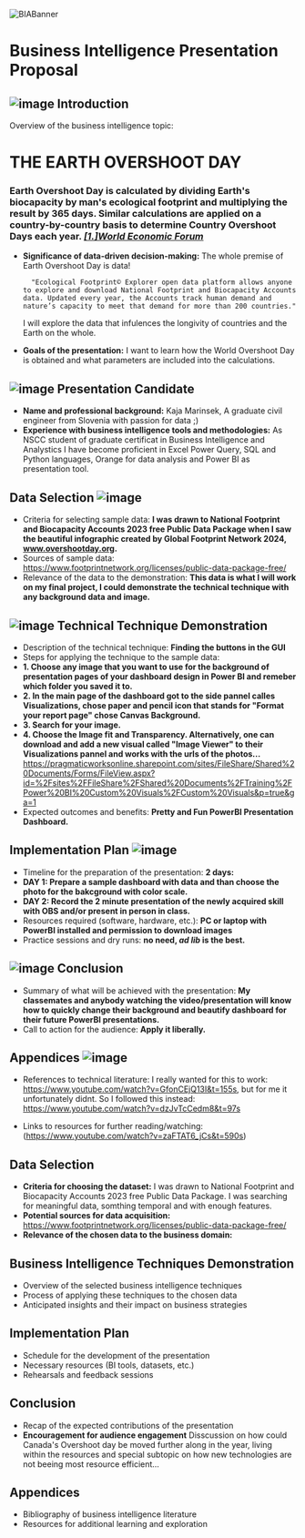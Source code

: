 ![BIABanner](https://github.com/KajaMarinsek/Presentation-DOCS/blob/main/images/EarthBanner.png)

# Business Intelligence Presentation Proposal

## ![image](https://github.com/KajaMarinsek/Presentation-DOCS/blob/main/images/ICONEarthCalendar.png)    Introduction 
Overview of the business intelligence topic:
 # THE EARTH OVERSHOOT DAY
 ### Earth Overshoot Day is calculated by dividing Earth's biocapacity by man's ecological footprint and multiplying the result by 365 days. Similar calculations are applied on a country-by-country basis to determine Country Overshoot Days each year. [_[1.]World Economic Forum_](https://www.weforum.org/agenda/2023/08/earth-overshoot-day-human-consumption-biocapacity-ecological-footprint/#:~:text=Earth%20Overshoot%20Day%20is%20calculated,Country%20Overshoot%20Days%20each%20year)

- __Significance of data-driven decision-making:__ The whole premise of Earth Overshoot Day is data!
  
        "Ecological Footprint© Explorer open data platform allows anyone to explore and download National Footprint and Biocapacity Accounts data. Updated every year, the Accounts track human demand and nature’s capacity to meet that demand for more than 200 countries."
  
  I will explore the data that infulences the longivity of countries and the Earth on the whole.
- __Goals of the presentation:__ I want to learn how the World Overshoot Day is obtained and what parameters are included into the calculations.


## ![image](https://github.com/KajaMarinsek/Presentation-DOCS/blob/main/images/ICONEarthCalendar.png) Presentation Candidate
- __Name and professional background:__ Kaja Marinsek, 
A graduate civil engineer from Slovenia with passion for data ;)
- __Experience with business intelligence tools and methodologies:__  As NSCC student of graduate certificat in Business Intelligence and Analystics I have become proficient in Excel Power Query, SQL and Python languages, Orange for data analysis and Power BI as presentation tool.


## Data Selection ![image](https://github.com/KajaMarinsek/Presentation-DOCS/blob/main/images/ICONEarthCalendar.png) 
- Criteria for selecting sample data: __I was drawn to National Footprint and Biocapacity Accounts 2023 free Public Data Package when I saw the beautiful infographic created by Global Footprint Network 2024, www.overshootday.org.__
- Sources of sample data: https://www.footprintnetwork.org/licenses/public-data-package-free/
- Relevance of the data to the demonstration: __This data is what I will work on my final project, I could demonstrate the technical technique with any background data and image.__

## ![image](https://github.com/KajaMarinsek/Presentation-DOCS/blob/main/images/ICONEarthCalendar.png)  Technical Technique Demonstration   
- Description of the technical technique: __Finding the buttons in the GUI__
- Steps for applying the technique to the sample data:
- __1. Choose any image that you want to use for the background of presentation pages of your dashboard design in Power BI and remeber which folder you saved it to.__
-  __2. In the main page of the dashboard got to the side pannel calles Visualizations, chose paper and pencil icon that stands for "Format your report page" chose Canvas Background.__
- __3. Search for your image.__
- __4. Choose the Image fit and Transparency.
      Alternatively, one can download and add a new visual called "Image Viewer" to their Visualizations pannel and works with the urls of the photos...__
  https://pragmaticworksonline.sharepoint.com/sites/FileShare/Shared%20Documents/Forms/FileView.aspx?id=%2Fsites%2FFileShare%2FShared%20Documents%2FTraining%2FPower%20BI%20Custom%20Visuals%2FCustom%20Visuals&p=true&ga=1
- Expected outcomes and benefits: __Pretty and Fun PowerBI Presentation Dashboard.__

##   Implementation Plan  ![image](https://github.com/KajaMarinsek/Presentation-DOCS/blob/main/images/ICONEarthCalendar.png) 
- Timeline for the preparation of the presentation: __2 days:__
- __DAY 1: Prepare a sample dashboard with data and than choose the photo for the bakcground with color scale.__
- __DAY 2: Record the 2 minute presentation of the newly acquired skill with OBS and/or present in person in class.__
- Resources required (software, hardware, etc.): __PC or laptop with PowerBI installed and permission to download images__
- Practice sessions and dry runs: __no need, _ad lib_ is the best.__

##  ![image](https://github.com/KajaMarinsek/Presentation-DOCS/blob/main/images/ICONEarthCalendar.png)   Conclusion  
- Summary of what will be achieved with the presentation: __My classemates and anybody watching the video/presentation will know how to quickly change their background and beautify dashboard for their future PowerBI presentations.__
- Call to action for the audience: __Apply it liberally.__

##   Appendices  ![image](https://github.com/KajaMarinsek/Presentation-DOCS/blob/main/images/ICONEarthCalendar.png) 
- References to technical literature: I really wanted for this to work: https://www.youtube.com/watch?v=GfonCEjQ13I&t=155s, but for me it unfortunately didnt. So I followed this instead: https://www.youtube.com/watch?v=dzJvTcCedm8&t=97s

- Links to resources for further reading/watching: (https://www.youtube.com/watch?v=zaFTAT6_jCs&t=590s)




## Data Selection
- __Criteria for choosing the dataset:__ I was drawn to National Footprint and Biocapacity Accounts 2023 free Public Data Package. I was searching for meaningful data, somthing temporal and with enough features.
- __Potential sources for data acquisition:__ https://www.footprintnetwork.org/licenses/public-data-package-free/
- __Relevance of the chosen data to the business domain:__ 

## Business Intelligence Techniques Demonstration
- Overview of the selected business intelligence techniques
- Process of applying these techniques to the chosen data
- Anticipated insights and their impact on business strategies

## Implementation Plan
- Schedule for the development of the presentation
- Necessary resources (BI tools, datasets, etc.)
- Rehearsals and feedback sessions

## Conclusion
- Recap of the expected contributions of the presentation
- __Encouragement for audience engagement__ Disscussion on how could Canada's Overshoot day be moved further along in the year, living within the resources and special subtopic on how new technologies are not beeing most resource efficient...

## Appendices
- Bibliography of business intelligence literature
- Resources for additional learning and exploration

